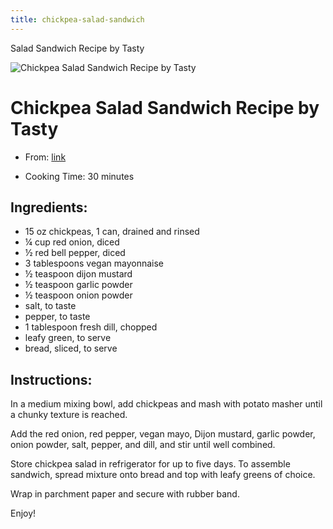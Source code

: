 ```yaml
---
title: chickpea-salad-sandwich
---
```


Salad Sandwich Recipe by Tasty

![Chickpea Salad Sandwich Recipe by
Tasty](https://img.buzzfeed.com/thumbnailer-prod-us-east-1/71cc62cde3e1444e83419cfd6914f4e5/EasyToPackVeganLunchesFBFinal.jpg)

# Chickpea Salad Sandwich Recipe by Tasty

- From: [link](https://tasty.co/recipe/chickpea-salad-sandwich.md)

- Cooking Time: 30 minutes

## Ingredients:

- 15 oz chickpeas, 1 can, drained and rinsed
- ¼ cup red onion, diced
- ½ red bell pepper, diced
- 3 tablespoons vegan mayonnaise
- ½ teaspoon dijon mustard
- ½ teaspoon garlic powder
- ½ teaspoon onion powder
- salt, to taste
- pepper, to taste
- 1 tablespoon fresh dill, chopped
- leafy green, to serve
- bread, sliced, to serve

## Instructions:

In a medium mixing bowl, add chickpeas and mash with potato masher until
a chunky texture is reached.

Add the red onion, red pepper, vegan mayo, Dijon mustard, garlic powder,
onion powder, salt, pepper, and dill, and stir until well combined.

Store chickpea salad in refrigerator for up to five days. To assemble
sandwich, spread mixture onto bread and top with leafy greens of choice.

Wrap in parchment paper and secure with rubber band.

Enjoy!

